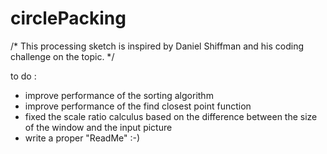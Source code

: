 # circlePacking

/*
This processing sketch is inspired by Daniel Shiffman and his coding challenge on the topic.
*/

to do :
  - improve performance of the sorting algorithm
  - improve performance of the find closest point function
  - fixed the scale ratio calculus based on the difference between the size of the window and the input picture
  - write a proper "ReadMe" :-)
